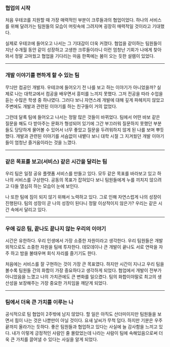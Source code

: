 ### 협업의 시작

처음 우테코를 지원할 때 가장 매력적인 부분이 크루들과의 협업이었다. 하나의 서비스를 위해 달려가는 팀원들의 모습이 머릿속에 그려지며 굉장히 매력적일 것이라고 기대했다.

실제로 우테코에 들어오고 나서는 그 기대감이 더욱 커졌다. 협업을 같이하는 팀원들이 지난 수개월 동안 같이 성장하고 고생한 크루들이라니 이런 엄청난 기회가 나에게 찾아와서 정말 고마웠고 협업을 기다리는 마음 한쪽에는 봄이 오는 듯한 설렘이 있었다. 

---
### 개발 이야기를 편하게 할 수 있는 팀

무늬만 컴공인 개발자. 우테코에 들어오기 전 나를 보고 하는 이야기가 아니었을까? 실제로 나는 대학교에서 컴공을 배우면서 흥미를 느끼지 못했다. 그저 전공을 따라 수업을 듣는 수많은 학생 중 하나였다. 그러다 보니 자연스레 개발에 대해 깊게 파헤치지 않았고 주변에도 개발과 관련된 이야기를 하는 친구들이 거의 없었다.

그런데 달록 팀에 들어오고 나서는 정말 많은 것들이 바뀌었다. 팀에서 어떤 바보 같은 질문을 해도 다 받아주는 문화가 형성되어 있기에 그간 부끄러워 질문하지 못했던 부분들도 당당하게 물어볼 수 있어서 너무 좋았고 질문을 두려워하지 않게 된 나를 보며 뿌듯했다. 개발과 관련된 이야기를 서슴없이 내뱉다 보니 대학 시절 그 지겨웠던 개발 이야기들이 엄청난 즐거움이라는 것을 느꼈다.

---
### 같은 목표를 보고(서비스) 같은 시간을 달리는 팀

우리 팀은 일정 공유 플랫폼 서비스를 만들고 있다. 모두 같은 목표를 바라보고 있고 하나의 서비스를 구상한다. 공동의 목표가 잡혀있다 보니 팀원들에게 누를 끼치지 않으려고 다들 열심히 하는 모습이 눈에 보인다. 

나 또한 팀에 짐이 되지 않기 위해서 노력하고 있다. 그로 인해 자연스럽게 나의 성장이 진행된다. 팀의 성장이 곧 나의 성장이 된다니 정말 이상적이지 않은가? 우리는 같은 시간 속에서 달리고 있다.

---
### 우애 깊은 팀, 끝나도 끝나지 않는 우리의 이야기

시간은 유한하다. 우리 인생에서 가장 소중한 자원이라고 생각한다. 우리 팀원들은 개발 외적으로도 소중한 자원을 팀에 투자한다. 데모데이나 큰 개발이 끝나도 서로 연락을 자주 하고 밤을 불태우며 회식 자리를 즐기기도 한다. 

처음에는 서비스를 잘 구현하는 것이 가장 큰 목표였다. 하지만 시간이 지나고 우리 팀을 볼수록 팀원들 간의 화합이 가장 중요하다고 생각하게 되었다. 협업에서 개발이 전부가 아니었음을 느꼈고 나의 가치관에도 큰 변화를 일으켰다. 팀의 화합이야말로 최고의 생산성을 보장해주는 가장 중요한 가치임을 깨닫게 되었다.

---
### 팀에서 더욱 큰 가치를 이루는 나

공식적으로 팀 협업이 2주밖에 남지 않았다. 할 일은 아직도 산더미이지만 팀원들을 보면서 힘이 나는 것은 나뿐만이 아닐 것이다. 요새 날씨가 무척 덥다. 하지만 기분은 우주 끝까지 올라가는 듯하다. 좋은 팀원들과 협업하고 있다는 사실에 늘 감사함을 느끼고 있다. 내가 이렇게 긍정적인 사람인 줄 몰랐었는데 나라는 사람이 팀에 속해있음으로써 더욱 큰 가치를 끌어낼 수 있다는 사실을 알게 되었다.
